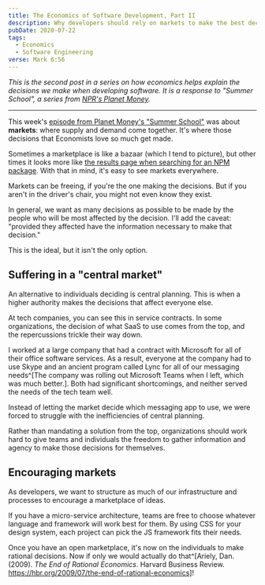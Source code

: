```yaml
---
title: The Economics of Software Development, Part II
description: Why developers should rely on markets to make the best decisions for their product
pubDate: 2020-07-22
tags:
  - Economics
  - Software Engineering
verse: Mark 6:56
---
```


_This is the second post in a series on how economics helps explain the decisions we make when developing software. It is a response to "Summer School", a series from [NPR's Planet Money](https://www.npr.org/sections/money/)._

---

This week's [episode from Planet Money's "Summer School"](https://www.npr.org/2020/07/15/891488686/summer-school-2-markets-pickles) was about **markets**: where supply and demand come together. It's where those decisions that Economists love so much get made.

Sometimes a marketplace is like a bazaar (which I tend to picture), but other times it looks more like [the results page when searching for an NPM package](https://www.npmjs.com/search?q=capitalize). With that in mind, it's easy to see markets everywhere.

Markets can be freeing, if you're the one making the decisions. But if you aren't in the driver's chair, you might not even know they exist.

In general, we want as many decisions as possible to be made by the people who will be most affected by the decision. I'll add the caveat: "provided they affected have the information necessary to make that decision."

This is the ideal, but it isn't the only option.

## Suffering in a "central market"

An alternative to individuals deciding is central planning. This is when a higher authority makes the decisions that affect everyone else.

At tech companies, you can see this in service contracts. In some organizations, the decision of what SaaS to use comes from the top, and the repercussions trickle their way down.

I worked at a large company that had a contract with Microsoft for all of their office software services. As a result, everyone at the company had to use Skype and an ancient program called Lync for all of our messaging needs^[The company was rolling out Microsoft Teams when I left, which was much better.]. Both had significant shortcomings, and neither served the needs of the tech team well.

Instead of letting the market decide which messaging app to use, we were forced to struggle with the inefficiencies of central planning.

Rather than mandating a solution from the top, organizations should work hard to give teams and individuals the freedom to gather information and agency to make those decisions for themselves.

## Encouraging markets

As developers, we want to structure as much of our infrastructure and processes to encourage a marketplace of ideas.

If you have a micro-service architecture, teams are free to choose whatever language and framework will work best for them. By using CSS for your design system, each project can pick the JS framework fits their needs.

Once you have an open marketplace, it's now on the individuals to make rational decisions. Now if only we would actually do that^[Ariely, Dan. (2009). _The End of Rational Economics_. Harvard Business Review. https://hbr.org/2009/07/the-end-of-rational-economics]!
